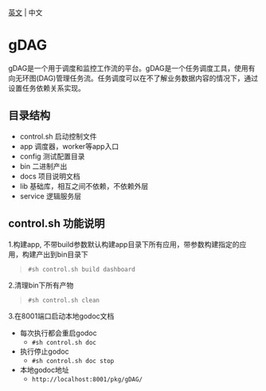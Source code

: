[英文](README.md) | 中文

# gDAG
gDAG是一个用于调度和监控工作流的平台。gDAG是一个任务调度工具，使用有向无环图(DAG)管理任务流。任务调度可以在不了解业务数据内容的情况下，通过设置任务依赖关系实现。


## 目录结构
- control.sh 启动控制文件
- app 调度器，worker等app入口
- config 测试配置目录
- bin  二进制产出
- docs  项目说明文档
- lib 基础库，相互之间不依赖，不依赖外层
- service 逻辑服务层

  
## control.sh 功能说明
1.构建app, 不带build参数默认构建app目录下所有应用，带参数构建指定的应用，构建产出到bin目录下
> `#sh control.sh build dashboard`

2.清理bin下所有产物
> `#sh control.sh clean`

3.在8001端口启动本地godoc文档
- 每次执行都会重启godoc
  - `#sh control.sh doc `  
- 执行停止godoc
  - `#sh control.sh doc stop `  
- 本地godoc地址
  - `http://localhost:8001/pkg/gDAG/`